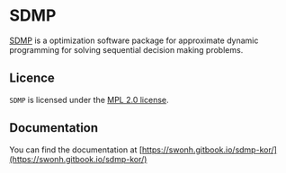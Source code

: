 
# SDMP

[SDMP](https://github.com/swonh/SDMP) is a optimization software package for approximate dynamic programming for solving sequential decision making problems.

## Licence

`SDMP` is licensed under the [MPL 2.0 license](https://github.com/swonh/SDMP/blob/main/LICENSE).

## Documentation

You can find the documentation at
[https://swonh.gitbook.io/sdmp-kor/](https://swonh.gitbook.io/sdmp-kor/)
